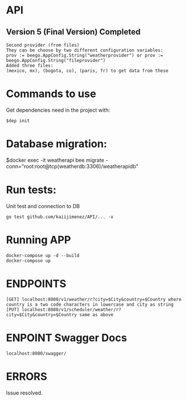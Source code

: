 # API
## Version 5 (Final Version) Completed
```
Second provider (from files)
They can be choose by two different configuration variables:
prov := beego.AppConfig.String("weatherprovider") or prov := beego.AppConfig.String("fileprovider")
Added three files:
(mexico, mx), (bogota, co), (paris, fr) to get data from these
```

# Commands to use 
Get dependencies need in the project with:
```
$dep init 
```

# Database migration:
$docker exec -it weatherapi bee migrate -conn="root:root@tcp(weatherdb:3306)/weatherapidb"

# Run tests:
Unit test and connection to DB 
```
go test github.com/kaiijimenez/API/... -v
```

# Running APP
```
docker-compose up -d --build
docker-compose up
```

# ENDPOINTS
```
[GET] localhost:8080/v1/weather/r?city=$City&country=$Country where country is a two code characters in lowercase and city as string
[PUT] localhost:8080/v1/scheduler/weather/r?city=$City&country=$Country same as above
```

# ENPOINT Swagger Docs
```
localhost:8080/swagger/
```

# ERRORS
Issue resolved. 

